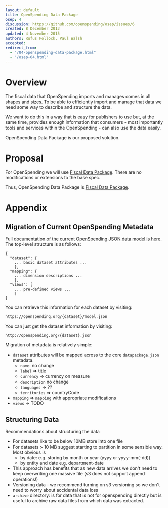 ```yaml
---
layout: default
title: OpenSpending Data Package
osep: 4
discussion: https://github.com/openspending/osep/issues/6
created: 8 December 2013
updated: 4 November 2015
authors: Rufus Pollock, Paul Walsh
accepted:
redirect_from:
  - "/04-openspending-data-package.html"
  - "/osep-04.html"
---
```


# Overview

The fiscal data that OpenSpending imports and manages comes in all shapes and sizes. To be able to efficiently import and manage that data we need some way to describe and structure the data.

We want to do this in a way that is easy for publishers to use but, at the same time, provides enough information that consumers - most importantly tools and services within the OpenSpending - can also use the data easily.

OpenSpending Data Package is our proposed solution.

# Proposal

For OpenSpending we will use [Fiscal Data Package][fdp]. There are no modifications or extensions to the base spec.

Thus, OpenSpending Data Package is [Fiscal Data Package][fdp].

[fdp]: http://fiscal.dataprotocols.org/spec/

# Appendix

## Migration of Current OpenSpending Metadata

Full [documentation of the current OpenSpending JSON data model is here][current-model]. The top-level structure is as follows:

```
{
  "dataset": {
    ... basic dataset attributes ...
    },
  "mapping": {
    ... dimension descriptions ...
    },
  "views": [
    ... pre-defined views ...
    ]
}
```

You can retrieve this information for each dataset by visiting:

    https://openspending.org/{dataset}/model.json

You can just get the dataset information by visiting:

    http://openspending.org/{dataset}.json

Migration of metadata is relatively simple:

* `dataset` attributes will be mapped across to the core `datapackage.json`
  metadata.
  * `name`: no change
  * `label` => title
  * `currency` => currency on measure
  * `description` no change
  * `languages` => ??
  * `territories` => countryCode
* `mapping` => `mapping` with appropriate modifications
* `views` => TODO

## Structuring Data

Recommendations about structuring the data

* For datasets like to be below 10MB store into one file
* For datasets > 10 MB suggest starting to partition in some sensible way.
  Most obvious is
  * by date: e.g. storing by month or year (yyyy or yyyy-mm(-dd))
  * by entity and date e.g. department-date
* This approach has benefits that as new data arrives we don't need to keep
  overwriting one massive file (s3 does not support append operations!)
* Versioning data - we recommend turning on s3 versioning so we don't need to
  worry about accidental data loss
* `archive` directory: is for data that is not for openspending directly but is
  useful to archive raw data files from which data was extracted.

[current-model]: http://docs.openspending.org/en/latest/model/design.html

